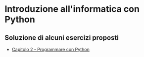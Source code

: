 # Introduzione all'informatica con Python
## Soluzione di alcuni esercizi proposti 

- [Capitolo 2 - Programmare con Python](https://fondinfo.github.io/soluzioni/sol_cap-02.pdf)

